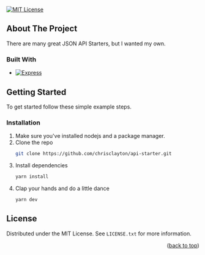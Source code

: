 <a name="readme-top"></a>

[![MIT License][license-shield]][license-url]


## About The Project

There are many great JSON API Starters, but I wanted my own.


### Built With

* [![Express][Express.js]][Express-url]


<!-- GETTING STARTED -->
## Getting Started

To get started follow these simple example steps.

### Installation

1. Make sure you've installed nodejs and a package manager.
2. Clone the repo
   ```sh
   git clone https://github.com/chrisclayton/api-starter.git
   ```
3. Install dependencies
   ```sh
   yarn install
   ```
4. Clap your hands and do a little dance
   ```sh
   yarn dev
   ```


<!-- LICENSE -->
## License

Distributed under the MIT License. See `LICENSE.txt` for more information.

<p align="right">(<a href="#readme-top">back to top</a>)</p>


[license-shield]: https://img.shields.io/github/license/chrisclayton/api-starter.svg?style=for-the-badge
[license-url]: https://github.com/chrisclayton/api-starter/blob/master/LICENSE.txt
[Express.js]: https://img.shields.io/badge/express.js-000000?style=for-the-badge&logo=express&logoColor=white
[Express-url]: https://nextjs.org/